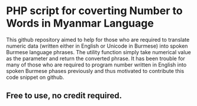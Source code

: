 # PHP script for coverting Number to Words in Myanmar Language

<p>This github repository aimed to help for those who are required to
translate numeric data (written either in English or Unicode in Burmese) into spoken Burmese language
phrases. The utility function simply take numerical value as the parameter and return the converted phrase.
It has been trouble for many of those who are required to program number written in English into spoken
Burmese phases previously and thus motivated to contribute this code snippet on github.
</p>

## Free to use, no credit required.
